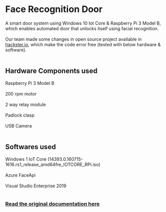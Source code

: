 # Face Recognition Door
A smart door system  using Windows 10 Iot Core &amp; Raspberry Pi 3 Model B, which enables automated door that unlocks itself using facial recognition.<br><br>
Our team made some changes in  open source project available in <a href="https://www.hackster.io/windows-iot/windows-iot-facial-recognition-door-e087ce">hackster.io</a>, which make the code error free (tested with below hardware & software).<br><br>
## Hardware Components used
Raspberry Pi 3 Model B<br><br>
200 rpm motor <br><br>
2 way relay module <br><br>
Padlock clasp<br><br>
USB Camera<br><br>
## Softwares used
Windows 1 IoT Core (14393.0.160715-1616.rs1_release_amd64fre_IOTCORE_RPi.iso)<br><br>
Azure FaceApi<br><br>
Visual Studio Enterprise 2019<br><br>

### <a href="https://www.hackster.io/windows-iot/windows-iot-facial-recognition-door-e087ce">Read the original documentation here</a>
